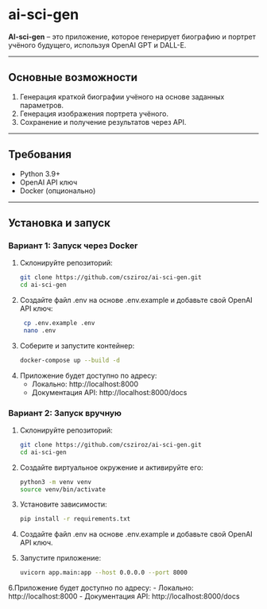 # ai-sci-gen
**AI-sci-gen** – это приложение, которое генерирует биографию и портрет учёного будущего, используя OpenAI GPT и DALL-E.

---

## Основные возможности

1. Генерация краткой биографии учёного на основе заданных параметров.
2. Генерация изображения портрета учёного.
3. Сохранение и получение результатов через API.

---

## Требования

- Python 3.9+
- OpenAI API ключ
- Docker (опционально)

---

## Установка и запуск

### Вариант 1: Запуск через Docker

1. Склонируйте репозиторий:
   ```bash
   git clone https://github.com/csziroz/ai-sci-gen.git
   cd ai-sci-gen
   
2. Создайте файл .env на основе .env.example и добавьте свой OpenAI API ключ:
   ```bash
    cp .env.example .env
    nano .env

3. Соберите и запустите контейнер:
    ```bash
    docker-compose up --build -d

4. Приложение будет доступно по адресу:
    - Локально: http://localhost:8000
    - Документация API: http://localhost:8000/docs


### Вариант 2: Запуск вручную

1. Склонируйте репозиторий:
    ```bash
    git clone https://github.com/csziroz/ai-sci-gen.git
    cd ai-sci-gen

2. Создайте виртуальное окружение и активируйте его:
    ```bash
    python3 -m venv venv
    source venv/bin/activate

3. Установите зависимости:
    ```bash
    pip install -r requirements.txt

4. Создайте файл .env на основе .env.example и добавьте свой OpenAI API ключ.

5. Запустите приложение:
    ```bash
    uvicorn app.main:app --host 0.0.0.0 --port 8000

6.Приложение будет доступно по адресу:
    - Локально: http://localhost:8000
    - Документация API: http://localhost:8000/docs
